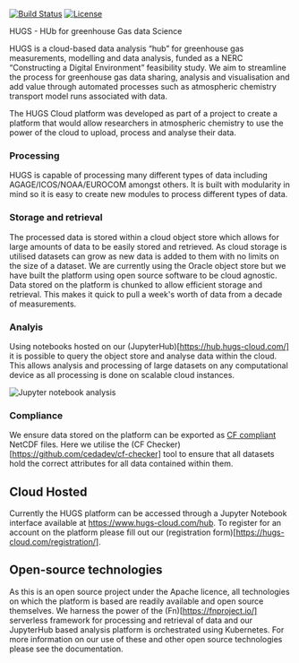 [![Build Status](https://dev.azure.com/wm19361/HUGS/_apis/build/status/hugs-cloud.hugs?branchName=devel)](https://dev.azure.com/wm19361/HUGS/_build/latest?definitionId=1&branchName=devel)
[![License](https://img.shields.io/badge/License-Apache%202.0-blue.svg)](https://opensource.org/licenses/Apache-2.0)

HUGS - HUb for greenhouse Gas data Science 

HUGS is a cloud-based data analysis “hub” for greenhouse gas measurements, modelling and data analysis, funded as a NERC “Constructing a Digital Environment” feasibility study. We aim to streamline the process for greenhouse gas data sharing, analysis and visualisation and add value through automated processes such as atmospheric chemistry transport model runs associated with data.

The HUGS Cloud platform was developed as part of a project to create a platform that would allow researchers in atmospheric chemistry to use the power of the cloud to upload, process and analyse their data.

### Processing

HUGS is capable of processing many different types of data including AGAGE/ICOS/NOAA/EUROCOM amongst others. It is built with modularity in mind so it is easy to create new modules to process different types of data. 

### Storage and retrieval

The processed data is stored within a cloud object store which allows for large amounts of data to be easily stored and retrieved. As cloud storage is utilised datasets can grow as new data is added to them with no limits on the size of a dataset. We are currently using the Oracle object store but we have built the platform using open source software to be cloud agnostic. Data stored on the platform is chunked to allow efficient storage and retrieval. This makes it quick to pull a week's worth of data from a decade of measurements.

### Analyis

Using notebooks hosted on our (JupyterHub)[https://hub.hugs-cloud.com/] it is possible to query the object store and analyse data within the cloud. This allows analysis and processing of large datasets on any computational device as all processing is done on scalable cloud instances.

![Jupyter notebook analysis](https://hugs-cloud.com/assets/images/HUGS_notebook_interface.jpg)

### Compliance

We ensure data stored on the platform can be exported as [CF compliant](http://cfconventions.org/) NetCDF files. Here we utilise the (CF Checker)[https://github.com/cedadev/cf-checker] tool to ensure that all datasets hold the correct attributes for all data contained within them.

## Cloud Hosted

Currently the HUGS platform can be accessed through a Jupyter Notebook interface available at https://www.hugs-cloud.com/hub. To register for an account on the platform please fill out our (registration form)[https://hugs-cloud.com/registration/]. 

## Open-source technologies

As this is an open source project under the Apache licence, all technologies on which the platform is based are readily available and open source themselves. We harness the power of the (Fn)[https://fnproject.io/] serverless framework for processing and retrieval of data and our JupyterHub based analysis platform is orchestrated using Kubernetes. For more information on our use of these and other open source technologies please see the documentation.
